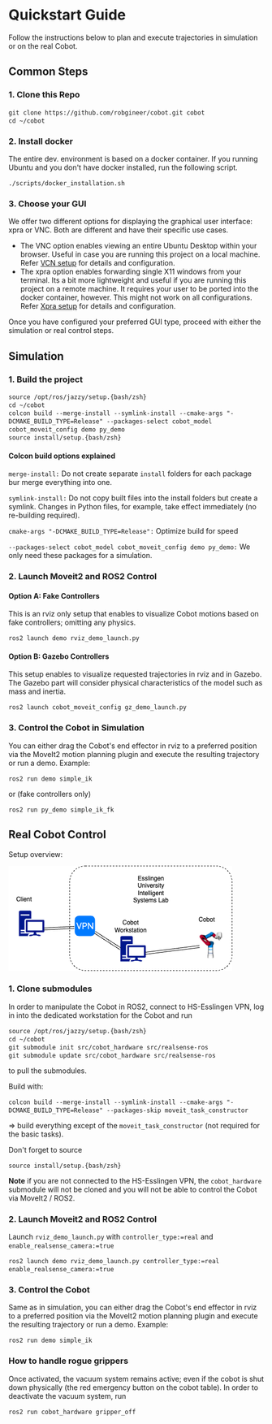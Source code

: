 # Quickstart Guide

Follow the instructions below to plan and execute trajectories in simulation or on the real Cobot.

## Common Steps 

### 1. Clone this Repo

```
git clone https://github.com/robgineer/cobot.git cobot
cd ~/cobot
```

### 2. Install docker
The entire dev. environment is based on a docker container. If you running Ubuntu and you don't have docker installed, run the following script.
```
./scripts/docker_installation.sh
```

### 3. Choose your GUI
We offer two different options for displaying the graphical user interface: xpra or VNC. Both are different and have their specific use cases.

* The VNC option enables viewing an entire Ubuntu Desktop within your browser. Useful in case you are running this project on a local machine. Refer [VCN setup](howToVNC.md) for details and configuration.
* The xpra option enables forwarding single X11 windows from your terminal. Its a bit more lightweight and useful if you are running this project on a remote machine. It requires your user to be ported into the docker container, however. This might not work on all configurations. Refer [Xpra setup](howToXpra.md) for details and configuration.


Once you have configured your preferred GUI type, proceed with either the simulation or real control steps.

## Simulation


### 1. Build the project

```
source /opt/ros/jazzy/setup.{bash/zsh}
cd ~/cobot
colcon build --merge-install --symlink-install --cmake-args "-DCMAKE_BUILD_TYPE=Release" --packages-select cobot_model cobot_moveit_config demo py_demo
source install/setup.{bash/zsh}
```

#### Colcon build options explained

`merge-install:` Do not create separate `install` folders for each package bur merge everything into one.

`symlink-install:` Do not copy built files into the install folders but create a symlink. Changes in Python files, for example, take effect immediately (no re-building required).

`cmake-args "-DCMAKE_BUILD_TYPE=Release":` Optimize build for speed

`--packages-select cobot_model cobot_moveit_config demo py_demo:` We only need these packages for a simulation.


### 2. Launch Moveit2 and ROS2 Control

#### Option A: Fake Controllers
This is an rviz only setup that enables to visualize Cobot motions based on fake controllers; omitting any physics.

```
ros2 launch demo rviz_demo_launch.py
```


#### Option B: Gazebo Controllers
This setup enables to visualize requested trajectories in rviz and in Gazebo. The Gazebo part will consider physical characteristics of the model such as mass and inertia. 

```
ros2 launch cobot_moveit_config gz_demo_launch.py
```

### 3. Control the Cobot in Simulation

You can either drag the Cobot's end effector in rviz to a preferred position via the MoveIt2 motion planning plugin and execute the resulting trajectory or run a demo.
Example:
```
ros2 run demo simple_ik
```
or (fake controllers only)
```
ros2 run py_demo simple_ik_fk
```


## Real Cobot Control

Setup overview:

![cobot_workstation_setup](img/cobot_workstation.png)

### 1. Clone submodules


In order to manipulate the Cobot in ROS2, connect to HS-Esslingen VPN, log in into the dedicated workstation for the Cobot and run
```
source /opt/ros/jazzy/setup.{bash/zsh}
cd ~/cobot
git submodule init src/cobot_hardware src/realsense-ros
git submodule update src/cobot_hardware src/realsense-ros
```
to pull the submodules.

Build with:

```
colcon build --merge-install --symlink-install --cmake-args "-DCMAKE_BUILD_TYPE=Release" --packages-skip moveit_task_constructor
```
=> build everything except of the `moveit_task_constructor` (not required for the basic tasks).

Don't forget to source
```
source install/setup.{bash/zsh}
```

**Note** if you are not connected to the HS-Esslingen VPN, the ```cobot_hardware``` submodule will not be cloned and you will not be able to control the Cobot via MoveIt2 / ROS2. 

### 2. Launch Moveit2 and ROS2 Control

Launch `rviz_demo_launch.py` with `controller_type:=real` and `enable_realsense_camera:=true`
```
ros2 launch demo rviz_demo_launch.py controller_type:=real enable_realsense_camera:=true
```

### 3. Control the Cobot

Same as in simulation, you can either drag the Cobot's end effector in rviz to a preferred position via the MoveIt2 motion planning plugin and execute the resulting trajectory or run a demo.
Example:
```
ros2 run demo simple_ik
```

### How to handle rogue grippers

Once activated, the vacuum system remains active; even if the cobot is shut down physically (the red emergency button on the cobot table).
In order to deactivate the vacuum system, run
```
ros2 run cobot_hardware gripper_off
```